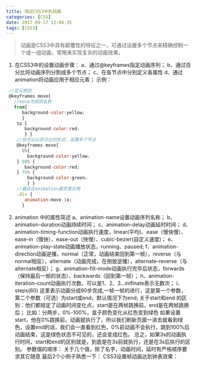 ```yaml
---
title: 简述CSS3中的动画
categories: [CSS]
date: 2017-09-17 12:04:35
tags: [CSS3]
---
```


> 动画是CSS3中具有颠覆性的特征之一，可通过设置多个节点来精确控制一个或一组动画，常用来实现复杂的动画效果。 

<!-- more -->

1. 在CSS3中的设置动画步骤： 
  a、通过@keyframes指定动画序列； 
  b、通过百分比将动画序列分割成多个节点； 
  c、在各节点中分别定义各属性 
  d、通过animation将动画应用于相应元素； 示例： 
  ```javascript
   //定义规则 
   @keyframes move{
     //move为规则名称 
     from{
        background-color:yellow; 
        } 
      to {
         background-color:red; 
         } } 
      //也可以以百分比的形式，设置多个节点 
      @keyframes move{ 
        0%{ 
          background-color:yellow; 
      } 50% {
         background-color:red; 
      } 75% { 
          background-color:green; 
          } }
      //最后在animation属性里应用 
      .div {
         animation:move 1s; 
        }
  ```
2. animation 中的属性简述 
a、animation-name设置动画序列名称； 
b、animation-duration动画持续时间； 
c、animation-delay动画延时时间； 
d、animation-timing-function动画执行速度，linear(平均)、ease（慢快慢）、ease-in（慢快）、ease-out（快慢）、cubic-bezier(自定义速度)； e、animation-play-state动画播放状态，running、paused; 
f、animation-direction动画逆播，normal（正常，动画结束回到第一帧），reverse（与normal相反），alternate（动画完成，在倒放逆播），alternate-reverse（与alternate相反）；
g、animation-fill-mode动画执行完毕后状态，forwards（保持最后一帧的状态）、backwards（回到第一帧）；
h、animation-iteration-count动画执行次数，可以是1、2、3...inifinate表示无数次；
i、steps(60) 这里表示动画分成60步完成,一帧一帧的进行，这是第一个参数，第二个参数（可选）为start或end，默认情况下为end; 关于start和end 的区别：他们都规定了动画时间变化点，start是在两帧跳换前，end是在两帧跳换后； 比如：分两步，0%-100%，盒子颜色变化从红色变到绿色 如果设置start，他在0%跳换前，动画就执行了，所以我们刷新页面一进去就看到绿色，设置end的话，我们会一直看到红色，0%前动画不会执行，跳到100%后动画结束，这是绿色状态不可见的，还会变成红色。 
总之，如果3s的动画执行时间，start和end的区别就是，到底是在3s前就执行，还是在3s后执行的区别。 参数值的顺序： 关于几个值，除了名字，动画时间，延时有严格顺序要求其它随意 最后2个小例子熟悉一下： CSS3设置帧动画达到钟表效果： 